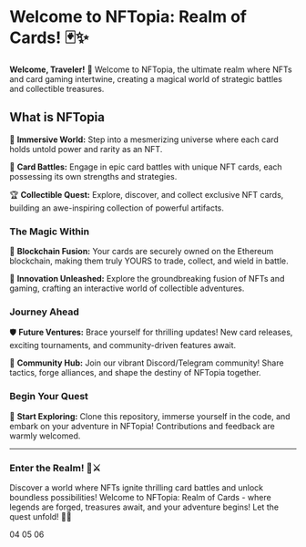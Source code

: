 # Welcome to NFTopia: Realm of Cards! 🃏✨

**Welcome, Traveler!** 🌟 Welcome to NFTopia, the ultimate realm where NFTs and card gaming intertwine, creating a magical world of strategic battles and collectible treasures.

## What is NFTopia

🌌 **Immersive World:** Step into a mesmerizing universe where each card holds untold power and rarity as an NFT.

🎴 **Card Battles:** Engage in epic card battles with unique NFT cards, each possessing its own strengths and strategies.

🏆 **Collectible Quest:** Explore, discover, and collect exclusive NFT cards, building an awe-inspiring collection of powerful artifacts.

### The Magic Within

🔗 **Blockchain Fusion:** Your cards are securely owned on the Ethereum blockchain, making them truly YOURS to trade, collect, and wield in battle.

🚀 **Innovation Unleashed:** Explore the groundbreaking fusion of NFTs and gaming, crafting an interactive world of collectible adventures.

### Journey Ahead

🛡️ **Future Ventures:** Brace yourself for thrilling updates! New card releases, exciting tournaments, and community-driven features await.

🤝 **Community Hub:** Join our vibrant Discord/Telegram community! Share tactics, forge alliances, and shape the destiny of NFTopia together.

### Begin Your Quest

🌟 **Start Exploring:** Clone this repository, immerse yourself in the code, and embark on your adventure in NFTopia! Contributions and feedback are warmly welcomed.

---

### Enter the Realm! 🌌⚔️

Discover a world where NFTs ignite thrilling card battles and unlock boundless possibilities! Welcome to NFTopia: Realm of Cards - where legends are forged, treasures await, and your adventure begins! Let the quest unfold! 🏰🌟

04
05
06